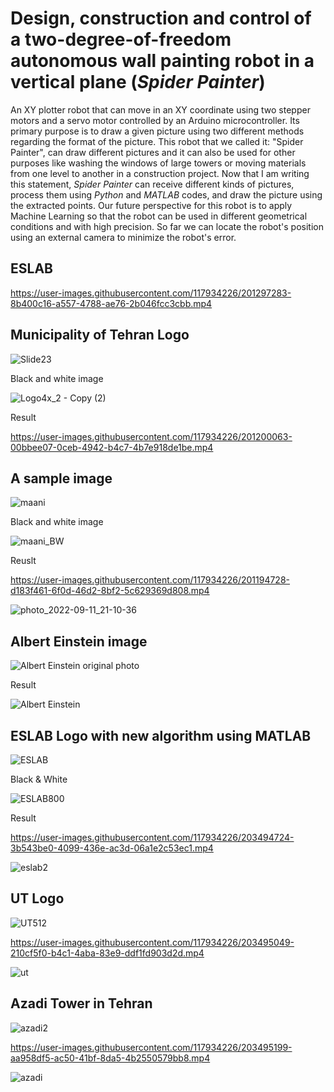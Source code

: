# Design, construction and control of a two-degree-of-freedom autonomous wall painting robot in a vertical plane (*Spider Painter*)

An XY plotter robot that can move in an XY coordinate using two stepper motors and a servo motor controlled by an Arduino microcontroller. Its primary purpose is to draw a given picture using two different methods regarding the format of the picture. This robot that we called it: "Spider Painter", can draw different pictures and it can also be used for other purposes like washing the windows of large towers or moving materials from one level to another in a construction project. Now that I am writing this statement, *Spider Painter* can receive different kinds of pictures, process them using *Python* and *MATLAB* codes, and draw the picture using the extracted points. Our future perspective for this robot is to apply Machine Learning so that the robot can be used in different geometrical conditions and with high precision. So far we can locate the robot's position using an external camera to minimize the robot's error.

## ESLAB

https://user-images.githubusercontent.com/117934226/201297283-8b400c16-a557-4788-ae76-2b046fcc3cbb.mp4

## Municipality of Tehran Logo

![Slide23](https://user-images.githubusercontent.com/117934226/201197310-42816c8c-6b0c-4f80-8f09-02da01af0cd8.jpg)

Black and white image

![Logo4x_2 - Copy (2)](https://user-images.githubusercontent.com/117934226/201197353-3b0cd3db-c52f-472a-a0c1-48ee273d58aa.jpg)

Result

https://user-images.githubusercontent.com/117934226/201200063-00bbee07-0ceb-4942-b4c7-4b7e918de1be.mp4

## A sample image

![maani](https://user-images.githubusercontent.com/117934226/201195308-59915f43-d341-4c26-8c33-6e13b2fe3ffe.jpg)

Black and white image

![maani_BW](https://user-images.githubusercontent.com/117934226/201195322-c69c87be-b755-4b41-860f-a57b37537d06.jpg)

Reuslt

https://user-images.githubusercontent.com/117934226/201194728-d183f461-6f0d-46d2-8bf2-5c629369d808.mp4

![photo_2022-09-11_21-10-36](https://user-images.githubusercontent.com/117934226/201202544-1ccbe61d-f384-45e5-bc52-db56e88a6815.jpg)


## Albert Einstein image

![Albert Einstein original photo](https://user-images.githubusercontent.com/117934226/201195588-e3a9339f-b935-46d9-9c7b-81072ea0481c.jpg)


Result

![Albert Einstein](https://user-images.githubusercontent.com/117934226/201195617-5fd25550-d126-4f09-94e3-e169f0852fdf.jpg)

## ESLAB Logo with new algorithm using MATLAB

![ESLAB](https://user-images.githubusercontent.com/117934226/203494557-ecd8425d-3bde-430f-8f06-3dbb9ea47247.jpg)

Black & White

![ESLAB800](https://user-images.githubusercontent.com/117934226/203494632-8dc2749a-062b-442f-8471-ba449c83ea8a.jpg)

Result

https://user-images.githubusercontent.com/117934226/203494724-3b543be0-4099-436e-ac3d-06a1e2c53ec1.mp4

![eslab2](https://user-images.githubusercontent.com/117934226/203494898-25f09249-b73f-4ea5-a29e-24d20457230d.jpg)

## UT Logo

![UT512](https://user-images.githubusercontent.com/117934226/203495029-505cca41-3999-4b77-b55d-ee0d4f9a333f.jpg)




https://user-images.githubusercontent.com/117934226/203495049-210cf5f0-b4c1-4aba-83e9-ddf1fd903d2d.mp4


![ut](https://user-images.githubusercontent.com/117934226/203495084-1fb25ea3-cea0-4ede-bd30-b3497f4f0613.jpg)

## Azadi Tower in Tehran

![azadi2](https://user-images.githubusercontent.com/117934226/203495176-0a72a848-5bd7-41a0-83ab-615bd80dbc83.jpg)



https://user-images.githubusercontent.com/117934226/203495199-aa958df5-ac50-41bf-8da5-4b2550579bb8.mp4

![azadi](https://user-images.githubusercontent.com/117934226/203495207-0dab0cc9-606b-411a-bb3e-fe7a3506ad66.jpg)

